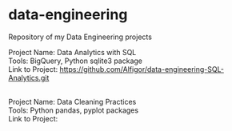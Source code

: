 # data-engineering
Repository of my Data Engineering projects <br>

Project Name: Data Analytics with SQL <br>
Tools: BigQuery, Python sqlite3 package <br>
Link to Project: https://github.com/Alfigor/data-engineering-SQL-Analytics.git <br> <br>


Project Name: Data Cleaning Practices <br>
Tools: Python pandas, pyplot packages <br>
Link to Project: <br> <br>

